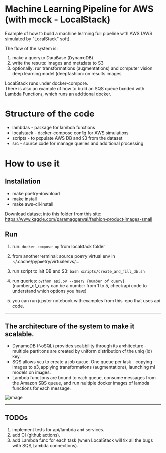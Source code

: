 # Machine Learning Pipeline for AWS (with mock - LocalStack)

Example of how to build a machine learning full pipeline with AWS
(AWS simulated by "LocalStack" soft).

The flow of the system is:
1) make a query to DataBase (DynamoDB)
2) write the results: images and metadata to S3
3) optionally: run transformations (augmentations) and computer vision deep learning model (deepfashion) on results images

LocalStack runs under docker-compose.  
There is also an example of how to build an SQS queue bonded
with Lambda Functions, which runs an additional docker.

# Structure of the code

* lambdas - package for lambda functions
* localstack - docker-compose config for AWS simulations
* scripts - to populate AWS DB and S3 from the dataset
* src - source code for manage queries and additional processing

# How to use it

## Installation

* make poetry-download
* make install
* make aws-cli-install

Download dataset into this folder from this site:
https://www.kaggle.com/paramaggarwal/fashion-product-images-small

## Run

1) run: `docker-compose up` from localstack folder
2) from another terminal: source poetry virtual env in  ~/.cache/pypoetry/virtualenvs/...
3) run script to init DB and S3: `bash scripts/create_and_fill_db.sh` 
4) run queries: `python api.py --query {number_of_query}`                                                                       
   (number_of_query can be a number from 1 to 5, check api code to understand which options you have)

5) you can run jupyter notebook with examples from this repo that uses api code.

---
## The architecture of the system to make it scalable.

* DynamoDB (NoSQL) provides scalability through its architecture - multiple partitions are created by uniform distribution of the uniq (id) key.
* SQS allows you to create a job queue. One queue per task - copying images to s3, applying transformations (augmentations), launching ml models on images.
* Lambda functions are bound to each queue, consume messages from the Amazon SQS queue, and run multiple docker images of lambda functions for each message.


![image](https://user-images.githubusercontent.com/10304038/125674920-127f026c-423d-41fb-a6b1-ba5448b279eb.png)

---
## TODOs

1) implement tests for api/lambda and services.
2) add CI (github actions).
3) add Lambda func for each task (when LocalStack will fix all the bugs with SQS,Lambda connections).
